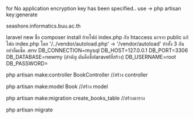 for No application encryption key has been specified.. use -> php artisan key:generate

seashore.informatics.buu.ac.th

laravel new ชื่อ
composer install
ย้ายไฟล์ index.php กับ htaccess มาจาก public
แก้ไฟล index.php โดย
'/../vendor/autoload.php' -> '/vendor/autoload'
ทำทั้ง 3 อัน
อย่าลืมเช็ค .env
DB_CONNECTION=mysql
DB_HOST=127.0.0.1
DB_PORT=3306
DB_DATABASE=newmy (สำคัญ มันคือชื่อlaravelที่สร้าง)
DB_USERNAME=root
DB_PASSWORD=

php artisan make:controller BookController
//สร้าง controller

php artisan make:model Book
//สร้าง model

php artisan make:migration create_books_table
//สร้างตาราง

php artisan migrate
